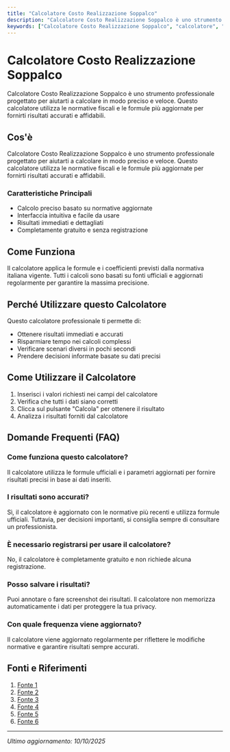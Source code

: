 ```yaml
---
title: "Calcolatore Costo Realizzazione Soppalco"
description: "Calcolatore Costo Realizzazione Soppalco è uno strumento professionale progettato per aiutarti a calcolare in modo preciso e veloce. Questo calcolatore utilizza le normative fiscali e le formule più aggiornate per fornirti risultati accurati e affidabili."
keywords: ["Calcolatore Costo Realizzazione Soppalco", "calcolatore", "calcolo online"]
---
```


# Calcolatore Costo Realizzazione Soppalco

Calcolatore Costo Realizzazione Soppalco è uno strumento professionale progettato per aiutarti a calcolare in modo preciso e veloce. Questo calcolatore utilizza le normative fiscali e le formule più aggiornate per fornirti risultati accurati e affidabili.

## Cos'è

Calcolatore Costo Realizzazione Soppalco è uno strumento professionale progettato per aiutarti a calcolare in modo preciso e veloce. Questo calcolatore utilizza le normative fiscali e le formule più aggiornate per fornirti risultati accurati e affidabili.

### Caratteristiche Principali

- Calcolo preciso basato su normative aggiornate
- Interfaccia intuitiva e facile da usare
- Risultati immediati e dettagliati
- Completamente gratuito e senza registrazione

## Come Funziona

Il calcolatore applica le formule e i coefficienti previsti dalla normativa italiana vigente. Tutti i calcoli sono basati su fonti ufficiali e aggiornati regolarmente per garantire la massima precisione.

## Perché Utilizzare questo Calcolatore

Questo calcolatore professionale ti permette di:

- Ottenere risultati immediati e accurati
- Risparmiare tempo nei calcoli complessi
- Verificare scenari diversi in pochi secondi
- Prendere decisioni informate basate su dati precisi

## Come Utilizzare il Calcolatore

1. Inserisci i valori richiesti nei campi del calcolatore
2. Verifica che tutti i dati siano corretti
3. Clicca sul pulsante "Calcola" per ottenere il risultato
4. Analizza i risultati forniti dal calcolatore

## Domande Frequenti (FAQ)

### Come funziona questo calcolatore?

Il calcolatore utilizza le formule ufficiali e i parametri aggiornati per fornire risultati precisi in base ai dati inseriti.

### I risultati sono accurati?

Sì, il calcolatore è aggiornato con le normative più recenti e utilizza formule ufficiali. Tuttavia, per decisioni importanti, si consiglia sempre di consultare un professionista.

### È necessario registrarsi per usare il calcolatore?

No, il calcolatore è completamente gratuito e non richiede alcuna registrazione.

### Posso salvare i risultati?

Puoi annotare o fare screenshot dei risultati. Il calcolatore non memorizza automaticamente i dati per proteggere la tua privacy.

### Con quale frequenza viene aggiornato?

Il calcolatore viene aggiornato regolarmente per riflettere le modifiche normative e garantire risultati sempre accurati.

## Fonti e Riferimenti

1. [Fonte 1](https://www.quotalo.it/guide/prezzi-soppalchi-in-legno)
2. [Fonte 2](https://www.modaedile.com/d/112/1351/preventivo-soppalco-completo-in-legno-abete-lamellare?idl=1)
3. [Fonte 3](https://italfaber.it/opere-ai/rubriche-ai/rubrica-ai-prompt-da-officina/calcolare-il-costo-stimato-di-un-soppalco-in-ferro/)
4. [Fonte 4](https://www.soppalchi-industriali.it/prezzi/)
5. [Fonte 5](https://www.professionearchitetto.it/bacheca/info/164342/costo-di-costruzione-x-soppalco)
6. [Fonte 6](https://biblus.acca.it/progettare-un-soppalco-la-guida-tecnica/)

---

*Ultimo aggiornamento: 10/10/2025*
